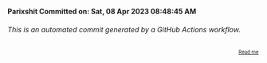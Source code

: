 **Parixshit Committed on: Sat, 08 Apr 2023 08:48:45 AM** <!-- 8d512856-1619-48e4-9399-269b735c3abc -->

###### This is an automated commit generated by a GitHub Actions workflow.

<div align="right"><sub><sup><a href="https://github.com/Parixshit/AutoCommit.git">Read me</a></sup></sub></div>
